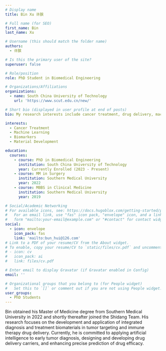 ```yaml
---
# Display name
title: Bin Xu 许膑

# Full name (for SEO)
first_name: Bin
last_name: Xu

# Username (this should match the folder name)
authors:
  - 许膑

# Is this the primary user of the site?
superuser: false

# Role/position
role: PhD Student in Biomedical Engineering

# Organizations/Affiliations
organizations:
  - name: South China University of Technology
    url: 'https://www.scut.edu.cn/new/'

# Short bio (displayed in user profile at end of posts)
bio: My research interests include cancer treatment, drug delivery, machine learning, biomarkers, material development.

interests:
  - Cancer Treatment
  - Machine Learning
  - Biomarkers
  - Material Development

education:
  courses:
    - course: PhD in Biomedical Engineering
      institution: South China University of Technology
      year: Currently Enrolled (2023 - Present)
    - course: MM in Surgery
      institution: Southern Medical University
      year: 2022
    - course: MBBS in Clinical Medicine
      institution: Southern Medical University
      year: 2019

# Social/Academic Networking
# For available icons, see: https://docs.hugoblox.com/getting-started/page-builder/#icons
#   For an email link, use "fas" icon pack, "envelope" icon, and a link in the
#   form "mailto:your-email@example.com" or "#contact" for contact widget.
social:
  - icon: envelope
    icon_pack: fas
    link: 'mailto:bun_hui@126.com'
# Link to a PDF of your resume/CV from the About widget.
# To enable, copy your resume/CV to `static/files/cv.pdf` and uncomment the lines below.
# - icon: cv
#   icon_pack: ai
#   link: files/cv.pdf

# Enter email to display Gravatar (if Gravatar enabled in Config)
email: ''

# Organizational groups that you belong to (for People widget)
#   Set this to `[]` or comment out if you are not using People widget.
user_groups:
  - PhD Students
---
```


Bin obtained his Master of Medicine degree from Southern Medical University in 2022 and shortly thereafter joined the Shidang Team. His research focuses on the development and application of integrated diagnosis and treatment biomaterials in tumor targeting and immune therapy drug delivery. Currently, he is committed to applying artificial intelligence to early tumor diagnosis, designing and developing drug delivery carriers, and enhancing precise prediction of drug efficacy.
